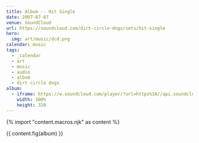 ```yaml
---
title: Album -- Hit Single
date: 2007-07-07
venue: SoundCloud
url: https://soundcloud.com/dirt-circle-dogs/sets/hit-single
hero:
  img: art/music/dcd.png
calendar: music
tags:
  - _calendar
  - art
  - music
  - audio
  - album
  - dirt circle dogs
album:
  - iframe: https://w.soundcloud.com/player/?url=https%3A//api.soundcloud.com/playlists/1738&color=%23ff5500&auto_play=false&hide_related=false&show_comments=true&show_user=false&show_reposts=false&show_teaser=true
    width: 100%
    height: 320
---
```


{% import "content.macros.njk" as content %}

{{ content.fig(album) }}
